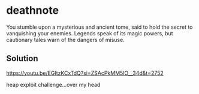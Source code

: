 # deathnote

You stumble upon a mysterious and ancient tome, said to hold the secret to vanquishing your enemies. Legends speak of its magic powers, but cautionary tales warn of the dangers of misuse.

## Solution

https://youtu.be/EGItzKCxTdQ?si=ZSAcPkMM5lO__34d&t=2752

heap exploit challenge...over my head
